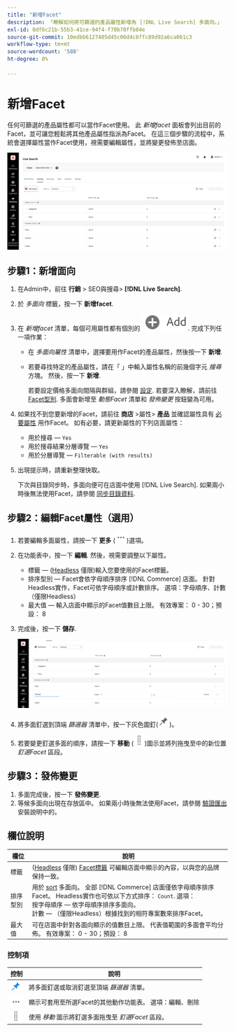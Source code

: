 ```yaml
---
title: "新增Facet"
description: 「瞭解如何將可篩選的產品屬性新增為 [!DNL Live Search] 多面向。」
exl-id: 0df6c21b-55b3-41ce-94f4-f70b70ffb84e
source-git-commit: 10edbb6127405d45c06d4c8ffc89d92a6ca061c3
workflow-type: tm+mt
source-wordcount: '588'
ht-degree: 0%

---
```


# 新增Facet

任何可篩選的產品屬性都可以當作Facet使用。 此 *新增facet* 面板會列出目前的Facet，並可讓您輕鬆將其他產品屬性指派為Facet。 在這三個步驟的流程中，系統會選擇屬性當作Facet使用，視需要編輯屬性，並將變更發佈至店面。

![多面向工作區](assets/facets-add.png)

## 步驟1：新增面向

1. 在Admin中，前往 **行銷** > SEO與搜尋> **[!DNL Live Search]**.
1. 於 *多面向* 標籤，按一下 **新增facet**.
1. 在 *新增facet* 清單，每個可用屬性都有個別的 ![新增按鈕](assets/btn-add.png). 完成下列任一項作業：

   * 在 *多面向屬性* 清單中，選擇要用作Facet的產品屬性，然後按一下 **新增**.
   * 若要尋找特定的產品屬性，請在「 」中輸入屬性名稱的前幾個字元 *搜尋* 方塊。 然後，按一下 **新增**.

      若要設定價格多面向間隔與群組，請參閱 [設定](settings.md). 若要深入瞭解，請前往 [Facet型別](facets-type.md).
多面會新增至 *動態Facet* 清單和 *發佈變更* 按鈕變為可用。

1. 如果找不到您要新增的Facet，請前往 **商店** >屬性> **產品** 並確認屬性具有 [必要屬性](facets.md) 用作Facet。 如有必要，請更新屬性的下列店面屬性：

   * 用於搜尋 —  `Yes`
   * 用於搜尋結果分層導覽 —  `Yes`
   * 用於分層導覽 —  `Filterable (with results)`

1. 出現提示時，請重新整理快取。

   下次與目錄同步時，多面向便可在店面中使用 [!DNL Live Search]. 如果兩小時後無法使用Facet，請參閱 [同步目錄資料](install.md#synchronize-catalog-data).

## 步驟2：編輯Facet屬性（選用）

1. 若要編輯多面屬性，請按一下 **更多** (![更多選擇器](assets/btn-more.png))選項。
1. 在功能表中，按一下 **編輯**. 然後，視需要調整以下屬性。

   * 標籤 — ([Headless](facets-type.md) 僅限)輸入您要使用的Facet標籤。
   * 排序型別 — Facet會依字母順序排序 [!DNL Commerce] 店面。 針對Headless實作，Facet可依字母順序或計數排序。 選項：字母順序、計數（僅限Headless）
   * 最大值 — 輸入店面中顯示的Facet值數目上限。 有效專案： 0 - 30；預設： 8

1. 完成後，按一下 **儲存**.

   ![多面向工作區](assets/facet-edit.png)

1. 將多面釘選到頂端 *篩選器* 清單中，按一下灰色圖釘(![圖釘選擇器](assets/btn-pin-gray.png))。
1. 若要變更釘選多面的順序，請按一下 **移動** (![移動選擇器](assets/btn-move.png))圖示並將列拖曳至中的新位置 *釘選Facet* 區段。

## 步驟3：發佈變更

1. 多面完成後，按一下 **發佈變更**.
1. 等候多面向出現在存放區中。
如果兩小時後無法使用Facet，請參閱 [驗證匯出](install.md#synchronize-catalog-data) 安裝說明中的。

## 欄位說明

| 欄位 | 說明 |
|--- |--- |
| 標籤 | ([Headless](facets-type.md) 僅限) [Facet標籤](facets-type.md) 可編輯店面中顯示的內容，以與您的品牌保持一致。 |
| 排序型別 | 用於 [sort](facets-type.md) 多面向。 全部 [!DNL Commerce] 店面僅依字母順序排序Facet。 Headless實作也可依以下方式排序： `Count`. 選項：<br />按字母順序 — 依字母順序排序多面向。<br />計數 — （僅限Headless）根據找到的相符專案數來排序Facet。 |
| 最大值 | 可在店面中針對各面向顯示的值數目上限。 代表值範圍的多面會平均分佈。 有效專案： 0 - 30；預設： 8 |

### 控制項

| 控制 | 說明 |
|--- |--- |
| ![圖釘選擇器](assets/btn-pin-blue.png) | 將多面釘選或取消釘選至頂端 *篩選器* 清單。 |
| ![更多選擇器](assets/btn-more.png) | 顯示可套用至所選Facet的其他動作功能表。 選項：編輯、刪除 |
| ![移動選擇器](assets/btn-move.png) | 使用 *移動* 圖示將釘選多面拖曳至 *釘選Facet* 區段。 |
